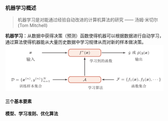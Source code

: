 ### 机器学习概述
> 机器学习是对能通过经验自动改进的计算机算法的研究 —— 汤姆·米切尔(Tom Mitchell)

**机器学习**：从数据中获得决策（预测）函数使得机器可以根据数据进行自动学习，通过算法使得机器能从大量历史数据中学习规律从而对新的样本做决策。
![img1](img/1.png)

#### 三个基本要素
**模型、学习准则、优化算法**


